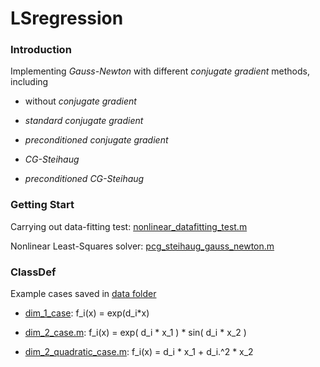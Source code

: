 # LSregression

### Introduction

Implementing _Gauss-Newton_ with different _conjugate gradient_ methods, including

- without _conjugate gradient_

- _standard conjugate gradient_

- _preconditioned conjugate gradient_

- _CG-Steihaug_

- _preconditioned CG-Steihaug_


### Getting Start

Carrying out data-fitting test: [nonlinear_datafitting_test.m](../main/nonlinear_datafitting_test.m)

Nonlinear Least-Squares solver: [pcg_steihaug_gauss_newton.m](../main/nls_solvers/pcg_steihaug_gauss_newton.m)

### ClassDef

Example cases saved in [data folder](../main/data)

 - [dim_1_case](../main/data/dim_1_case.m):
f_i(x) = exp(d_i*x)

 - [dim_2_case.m](../main/data/dim_2_case.m):
f_i(x) = exp( d_i * x_1 ) * sin( d_i * x_2 )

 - [dim_2_quadratic_case.m](../main/data/dim_2_quadratic_case.m):
 f_i(x) = d_i * x_1  +  d_i.^2 * x_2
